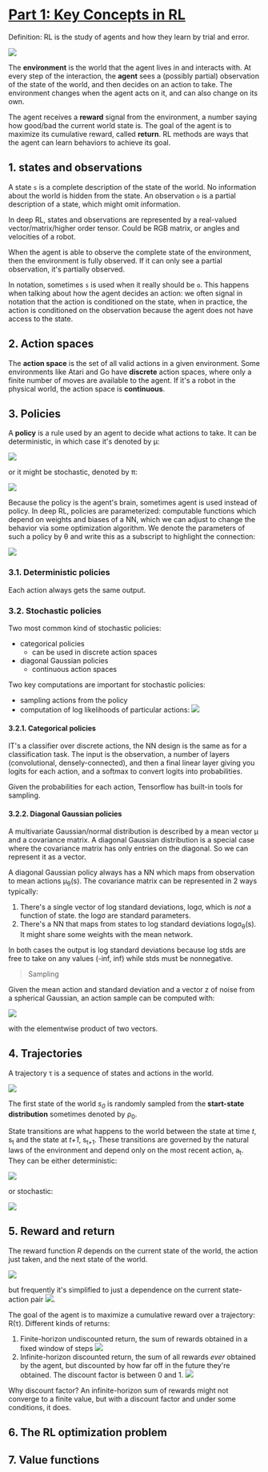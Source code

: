 # [Part 1: Key Concepts in RL](https://spinningup.openai.com/en/latest/spinningup/rl_intro.html)

Definition: RL is the study of agents and how they learn by trial and error. 

![ ](https://spinningup.openai.com/en/latest/_images/rl_diagram_transparent_bg.png)

The **environment** is the world that the agent lives in and interacts with. At every step of the interaction, the **agent** sees a (possibly partial) observation of the state of the world, and then decides on an action to take. The environment changes when the agent acts on it, and can also change on its own.

The agent receives a **reward** signal from the environment, a number saying how good/bad the current world state is. The goal of the agent is to maximize its cumulative reward, called **return**. RL methods are ways that the agent can learn behaviors to achieve its goal.

##  1. states and observations

A state `s` is a complete description of the state of the world. No information about the world is hidden from the state. An observation `o` is a partial description of a state, which might omit information.

In deep RL, states and observations are represented by a real-valued vector/matrix/higher order tensor. Could be RGB matrix, or angles and velocities of a robot.

When the agent is able to observe the complete state of the environment, then the environment is fully observed. If it can only see a partial observation, it's partially observed.

In notation, sometimes `s` is used when it really should be `o`. This happens when talking about how the agent decides an action: we often signal in notation that the action is conditioned on the state, when in practice, the action is conditioned on the observation because the agent does not have access to the state.

##  2. Action spaces

The **action space** is the set of all valid actions in a given environment. Some environments like Atari and Go have **discrete** action spaces, where only a finite number of moves are available to the agent. If it's a robot in the physical world, the action space is **continuous**.

##  3. Policies

A **policy** is a rule used by an agent to decide what actions to take. It can be deterministic, in which case it's denoted by &mu;:

![ ](https://spinningup.openai.com/en/latest/_images/math/73fcacd255a221d20d5d9300acf86e4d3bf5ea1b.svg)

or it might be stochastic, denoted by &pi;:

![ ](https://spinningup.openai.com/en/latest/_images/math/89757355805c4084ac93610e9581c060f2e61610.svg)

Because the policy is the agent's brain, sometimes agent is used instead of policy. In deep RL, policies are parameterized: computable functions which depend on weights and biases of a NN, which we can adjust to change the behavior via some optimization algorithm. We denote the parameters of such a policy by &theta; and write this as a subscript to highlight the connection:

![ ](https://spinningup.openai.com/en/latest/_images/math/831f731859658682b2af7e217a76648697c9de46.svg)

### 3.1. Deterministic policies

Each action always gets the same output.

### 3.2. Stochastic policies

Two most common kind of stochastic policies: 

* categorical policies
    - can be used in discrete action spaces
* diagonal Gaussian policies
    - continuous action spaces

Two key computations are important for stochastic policies:

* sampling actions from the policy
* computation of log likelihoods of particular actions: ![ ](https://spinningup.openai.com/en/latest/_images/math/cc2095cba170e09137c55cb4f1786955b3174336.svg)

#### 3.2.1. Categorical policies

IT's a classifier over discrete actions, the NN design is the same as for a classification task. The input is the observation, a number of layers (convolutional, densely-connected), and then a final linear layer giving you logits for each action, and a softmax to convert logits into probabilities.

Given the probabilities for each action, Tensorflow has built-in tools for sampling.

#### 3.2.2. Diagonal Gaussian policies

A multivariate Gaussian/normal distribution is described by a mean vector &mu; and a covariance matrix. A diagonal Gaussian distribution is a special case where the covariance matrix has only entries on the diagonal. So we can represent it as a vector.

A diagonal Gaussian policy always has a NN which maps from observation to mean actions &mu;<sub>&theta;</sub>(s). The covariance matrix can be represented in 2 ways typically:

1. There's a single vector of log standard deviations, log&sigma;, which is *not* a function of state. the log&sigma; are standard parameters.
2. There's a NN that maps from states to log standard deviations log&sigma;<sub>&theta;</sub>(s). It might share some weights with the mean network.

In both cases the output is log standard deviations because log stds are free to take on any values (-inf, inf) while stds must be nonnegative.

> Sampling

Given the mean action and standard deviation and a vector z of noise from a spherical Gaussian, an action sample can be computed with:

![ ](https://spinningup.openai.com/en/latest/_images/math/b18a4163a861b1fc18c6a6824af3f5540d4e2468.svg)

with the elementwise product of two vectors.

##  4. Trajectories

A trajectory &tau; is a sequence of states and actions in the world.

![ ](https://spinningup.openai.com/en/latest/_images/math/8337d86159a1cd98dfcd0601993d7b6b2fbb54d9.svg)

The first state of the world *s<sub>0</sub>* is randomly sampled from the **start-state distribution** sometimes denoted by &rho;<sub>0</sub>.

State transitions are what happens to the world between the state at time *t*, s<sub>t</sub> and the state at *t+1*, s<sub>t+1</sub>. These transitions are governed by the natural laws of the environment and depend only on the most recent action, a<sub>t</sub>. They can be either deterministic:

![ ](https://spinningup.openai.com/en/latest/_images/math/16da6346104894fb6a673473cbfc9ffeba6471fa.svg)

or stochastic:

![ ](https://spinningup.openai.com/en/latest/_images/math/872390af4f5b2541d17e7ef2bfaecbe1e9746d94.svg)

##  5. Reward and return

The reward function *R* depends on the current state of the world, the action just taken, and the next state of the world.

![ ](https://spinningup.openai.com/en/latest/_images/math/6ed565b0911f12c8ef64d93a617d8bb30380d5d5.svg)

but frequently it's simplified to just a dependence on the current state-action pair ![ ](https://spinningup.openai.com/en/latest/_images/math/3a66e4711a16a69ca64bd10d96985363d6e4bc5c.svg).

The goal of the agent is to maximize a cumulative reward over a trajectory: R(&tau;). Different kinds of returns:

1. Finite-horizon undiscounted return, the sum of rewards obtained in a fixed window of steps 
    ![ ](https://spinningup.openai.com/en/latest/_images/math/b2466507811fc9b9cbe2a0a51fd36034e16f2780.svg)
2. Infinite-horizon discounted return, the sum of all rewards *ever* obtained by the agent, but discounted by how far off in the future they're obtained. The discount factor is between 0 and 1. 
    ![ ](https://spinningup.openai.com/en/latest/_images/math/bf49428c66c91a45d7b66a432450ee49a3622348.svg)

Why discount factor? An infinite-horizon sum of rewards might not converge to a finite value, but with a discount factor and under some conditions, it does.

##  6. The RL optimization problem



##  7. Value functions


